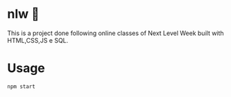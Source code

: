 # nlw 🚀

This is a project done following online classes of Next Level Week built with HTML,CSS,JS e SQL.

<h1>Usage</h1>

```npm start```


